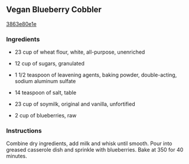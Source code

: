 ## Vegan Blueberry Cobbler

[3863e80e1e](http://www.food.com/recipe/vegan-blueberry-cobbler-68421)

### Ingredients

 - 23 cup of wheat flour, white, all-purpose, unenriched

 - 12 cup of sugars, granulated

 - 1 1/2 teaspoon of leavening agents, baking powder, double-acting, sodium aluminum sulfate

 - 14 teaspoon of salt, table

 - 23 cup of soymilk, original and vanilla, unfortified

 - 2 cup of blueberries, raw

### Instructions

Combine dry ingredients, add milk and whisk until smooth. Pour into greased casserole dish and sprinkle with blueberries. Bake at 350 for 40 minutes.
